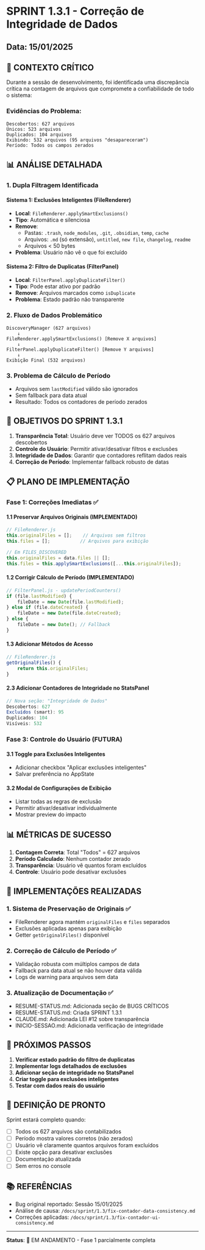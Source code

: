 # SPRINT 1.3.1 - Correção de Integridade de Dados

## Data: 15/01/2025

## 🚨 CONTEXTO CRÍTICO

Durante a sessão de desenvolvimento, foi identificada uma discrepância crítica na contagem de arquivos que compromete a confiabilidade de todo o sistema:

### Evidências do Problema:
```
Descobertos: 627 arquivos
Únicos: 523 arquivos  
Duplicados: 104 arquivos
Exibindo: 532 arquivos (95 arquivos "desapareceram")
Período: Todos os campos zerados
```

## 📊 ANÁLISE DETALHADA

### 1. Dupla Filtragem Identificada

#### Sistema 1: Exclusões Inteligentes (FileRenderer)
- **Local**: `FileRenderer.applySmartExclusions()`
- **Tipo**: Automática e silenciosa
- **Remove**:
  - Pastas: `.trash`, `node_modules`, `.git`, `.obsidian`, `temp`, `cache`
  - Arquivos: `.md` (só extensão), `untitled`, `new file`, `changelog`, `readme`
  - Arquivos < 50 bytes
- **Problema**: Usuário não vê o que foi excluído

#### Sistema 2: Filtro de Duplicatas (FilterPanel)
- **Local**: `FilterPanel.applyDuplicateFilter()`
- **Tipo**: Pode estar ativo por padrão
- **Remove**: Arquivos marcados como `isDuplicate`
- **Problema**: Estado padrão não transparente

### 2. Fluxo de Dados Problemático

```
DiscoveryManager (627 arquivos)
    ↓
FileRenderer.applySmartExclusions() [Remove X arquivos]
    ↓
FilterPanel.applyDuplicateFilter() [Remove Y arquivos]
    ↓
Exibição Final (532 arquivos)
```

### 3. Problema de Cálculo de Período

- Arquivos sem `lastModified` válido são ignorados
- Sem fallback para data atual
- Resultado: Todos os contadores de período zerados

## 🎯 OBJETIVOS DO SPRINT 1.3.1

1. **Transparência Total**: Usuário deve ver TODOS os 627 arquivos descobertos
2. **Controle do Usuário**: Permitir ativar/desativar filtros e exclusões
3. **Integridade de Dados**: Garantir que contadores reflitam dados reais
4. **Correção de Período**: Implementar fallback robusto de datas

## 📋 PLANO DE IMPLEMENTAÇÃO

### Fase 1: Correções Imediatas ✅

#### 1.1 Preservar Arquivos Originais (IMPLEMENTADO)
```javascript
// FileRenderer.js
this.originalFiles = [];    // Arquivos sem filtros
this.files = [];           // Arquivos para exibição

// Em FILES_DISCOVERED
this.originalFiles = data.files || [];
this.files = this.applySmartExclusions([...this.originalFiles]);
```

#### 1.2 Corrigir Cálculo de Período (IMPLEMENTADO)
```javascript
// FilterPanel.js - updatePeriodCounters()
if (file.lastModified) {
    fileDate = new Date(file.lastModified);
} else if (file.dateCreated) {
    fileDate = new Date(file.dateCreated);
} else {
    fileDate = new Date(); // Fallback
}
```

#### 1.3 Adicionar Métodos de Acesso
```javascript
// FileRenderer.js
getOriginalFiles() {
    return this.originalFiles;
}
```

#### 2.3 Adicionar Contadores de Integridade no StatsPanel
```javascript
// Nova seção: "Integridade de Dados"
Descobertos: 627
Excluídos (smart): 95
Duplicados: 104
Visíveis: 532
```

### Fase 3: Controle do Usuário (FUTURA)

#### 3.1 Toggle para Exclusões Inteligentes
- Adicionar checkbox "Aplicar exclusões inteligentes"
- Salvar preferência no AppState

#### 3.2 Modal de Configurações de Exibição
- Listar todas as regras de exclusão
- Permitir ativar/desativar individualmente
- Mostrar preview do impacto

## 📊 MÉTRICAS DE SUCESSO

1. **Contagem Correta**: Total "Todos" = 627 arquivos
2. **Período Calculado**: Nenhum contador zerado
3. **Transparência**: Usuário vê quantos foram excluídos
4. **Controle**: Usuário pode desativar exclusões

## 🔧 IMPLEMENTAÇÕES REALIZADAS

### 1. Sistema de Preservação de Originais ✅
- FileRenderer agora mantém `originalFiles` e `files` separados
- Exclusões aplicadas apenas para exibição
- Getter `getOriginalFiles()` disponível

### 2. Correção de Cálculo de Período ✅
- Validação robusta com múltiplos campos de data
- Fallback para data atual se não houver data válida
- Logs de warning para arquivos sem data

### 3. Atualização de Documentação ✅
- RESUME-STATUS.md: Adicionada seção de BUGS CRÍTICOS
- RESUME-STATUS.md: Criada SPRINT 1.3.1
- CLAUDE.md: Adicionada LEI #12 sobre transparência
- INICIO-SESSAO.md: Adicionada verificação de integridade

## 📝 PRÓXIMOS PASSOS

1. **Verificar estado padrão do filtro de duplicatas**
2. **Implementar logs detalhados de exclusões**
3. **Adicionar seção de integridade no StatsPanel**
4. **Criar toggle para exclusões inteligentes**
5. **Testar com dados reais do usuário**

## 🎯 DEFINIÇÃO DE PRONTO

Sprint estará completo quando:
- [ ] Todos os 627 arquivos são contabilizados
- [ ] Período mostra valores corretos (não zerados)
- [ ] Usuário vê claramente quantos arquivos foram excluídos
- [ ] Existe opção para desativar exclusões
- [ ] Documentação atualizada
- [ ] Sem erros no console

## 📚 REFERÊNCIAS

- Bug original reportado: Sessão 15/01/2025
- Análise de causa: `/docs/sprint/1.3/fix-contador-data-consistency.md`
- Correções aplicadas: `/docs/sprint/1.3/fix-contador-ui-consistency.md`

---

**Status**: 🔄 EM ANDAMENTO - Fase 1 parcialmente completa